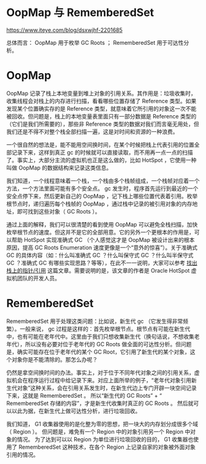 
# OopMap 与 RememberedSet

https://www.iteye.com/blog/dsxwjhf-2201685

总体而言：
OopMap 用于枚举 GC Roots ；
RememberedSet 用于可达性分析。

# OopMap

OopMap 记录了栈上本地变量到堆上对象的引用关系。其作用是：垃圾收集时，收集线程会对栈上的内存进行扫描，看看哪些位置存储了 Reference 类型。如果发现某个位置确实存的是 Reference 类型，就意味着它所引用的对象这一次不能被回收。但问题是，栈上的本地变量表里面只有一部分数据是 Reference 类型的（它们是我们所需要的），那些非 Reference 类型的数据对我们而言毫无用处，但我们还是不得不对整个栈全部扫描一遍，这是对时间和资源的一种浪费。

一个很自然的想法是，能不能用空间换时间，在某个时候把栈上代表引用的位置全部记录下来，这样到真正 gc 的时候就可以直接读取，而不用再一点一点的扫描了。事实上，大部分主流的虚拟机也正是这么做的，比如 HotSpot ，它使用一种叫做 OopMap 的数据结构来记录这类信息。

我们知道，一个线程意味着一个栈，一个栈由多个栈帧组成，一个栈帧对应着一个方法，一个方法里面可能有多个安全点。 gc 发生时，程序首先运行到最近的一个安全点停下来，然后更新自己的 OopMap ，记下栈上哪些位置代表着引用。枚举根节点时，递归遍历每个栈帧的 OopMap ，通过栈中记录的被引用对象的内存地址，即可找到这些对象（ GC Roots ）。

通过上面的解释，我们可以很清楚的看到使用 OopMap 可以避免全栈扫描，加快枚举根节点的速度。但这并不是它的全部用意。它的另外一个更根本的作用是，可以帮助 HotSpot 实现准确式 GC （个人感觉这才是 OopMap 被设计出来的根本原因，提高 GC Roots Enumeration 速度更像是一个“意外的惊喜”）。关于准确式 GC 的具体内容（如：什么叫准确式 GC ？什么叫保守式 GC ？什么叫半保守式 GC ？准确式 GC 有哪些实现思路？等等），在此不一一说明，大家可以参考 [找出栈上的指针/引用](http://rednaxelafx.iteye.com/blog/1044951) 这篇文章。需要说明的是，该文章的作者是 Oracle HotSpot 虚拟机团队的开发人员。



# RememberedSet

RememberedSet 用于处理这类问题：比如说，新生代 gc （它发生得非常频繁）。一般来说， gc 过程是这样的：首先枚举根节点。根节点有可能在新生代中，也有可能在老年代中。这里由于我们只想收集新生代（换句话说，不想收集老年代），所以没有必要对位于老年代的 GC Roots 做全面的可达性分析。但问题是，确实可能存在位于老年代的某个 GC Root，它引用了新生代的某个对象，这个对象你是不能清除的。那怎么办呢？

仍然是拿空间换时间的办法。事实上，对于位于不同年代对象之间的引用关系，虚拟机会在程序运行过程中给记录下来。对应上面所举的例子，“老年代对象引用新生代对象”这种关系，会在引用关系发生时，在新生代边上专门开辟一块空间记录下来，这就是 RememberedSet 。
所以“新生代的 GC Roots” + “ RememberedSet 存储的内容”，才是新生代收集时真正的 GC Roots 。
然后就可以以此为据，在新生代上做可达性分析，进行垃圾回收。

我们知道， G1 收集器使用的是化整为零的思想，把一块大的内存划分成很多个域（ Region ）。
但问题是，难免有一个 Region 中的对象引用另一个 Region 中对象的情况。
为了达到可以以 Region 为单位进行垃圾回收的目的， G1 收集器也使用了 RememberedSet 这种技术，在各个 Region 上记录自家的对象被外面对象引用的情况。